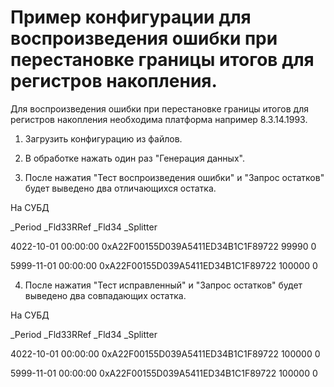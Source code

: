 # Пример конфигурации для воспроизведения ошибки при перестановке границы итогов для регистров накопления.
Для воспроизведения ошибки при перестановке границы итогов для регистров накопления необходима платформа например 8.3.14.1993.
1. Загрузить конфигурацию из файлов.
2. В обработке нажать один раз "Генерация данных".

3. После нажатия "Тест воспроизведения ошибки" и "Запрос остатков" будет выведено два отличающихся остатка.

На СУБД

_Period	_Fld33RRef	_Fld34	_Splitter

4022-10-01 00:00:00	0xA22F00155D039A5411ED34B1C1F89722	99990	0

5999-11-01 00:00:00	0xA22F00155D039A5411ED34B1C1F89722	100000	0

4. После нажатия "Тест исправленный" и "Запрос остатков" будет выведено два совпадающих остатка.

На СУБД

_Period	_Fld33RRef	_Fld34	_Splitter

4022-10-01 00:00:00	0xA22F00155D039A5411ED34B1C1F89722	100000	0

5999-11-01 00:00:00	0xA22F00155D039A5411ED34B1C1F89722	100000	0